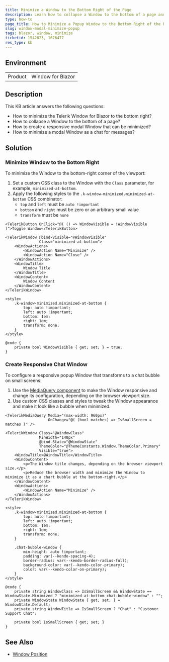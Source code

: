 ```yaml
---
title: Minimize a Window to the Bottom Right of the Page
description: Learn how to collapse a Window to the bottom of a page and create a responsive popup that is a chat bubble.
type: how-to
page_title: How to Minimize a Popup Window to the Bottom Right of the Page
slug: window-modal-minimize-popup
tags: blazor, window, minimize
ticketid: 1542823, 1676477
res_type: kb
---
```


## Environment

<table>
    <tbody>
        <tr>
            <td>Product</td>
            <td>Window for Blazor</td>
        </tr>
    </tbody>
</table>

## Description

This KB article answers the following questions:

* How to minimize the Telerik Window for Blazor to the bottom right?
* How to collapse a Window to the bottom of a page?
* How to create a responsive modal Window that can be minimized?
* How to minimize a modal Window as a chat for messages?

## Solution

### Minimize Window to the Bottom Right

To minimize the Window to the bottom-right corner of the viewport:

1. Set a custom CSS class to the Window with the `Class` parameter, for example, `minimized-at-bottom`.
1. Apply the following styles to the `.k-window-minimized.minimized-at-bottom` CSS combinator:
    * `top` and `left` must be `auto !important`
    * `bottom` and `right` must be zero or an arbitrary small value
    * `transform` must be `none`

````RAZOR
<TelerikButton OnClick="@( () => WindowVisible = !WindowVisible )">Toggle Window</TelerikButton>

<TelerikWindow @bind-Visible="@WindowVisible"
               Class="minimized-at-bottom">
    <WindowActions>
        <WindowAction Name="Minimize" />
        <WindowAction Name="Close" />
    </WindowActions>
    <WindowTitle>
        Window Title
    </WindowTitle>
    <WindowContent>
        Window Content
    </WindowContent>
</TelerikWindow>

<style>
    .k-window-minimized.minimized-at-bottom {
        top: auto !important;
        left: auto !important;
        bottom: 1em;
        right: 1em;
        transform: none;
    }
</style>

@code {
    private bool WindowVisible { get; set; } = true;
}
````

### Create Responsive Chat Window

To configure a responsive popup Window that transforms to a chat bubble on small screens:

1. Use the [MediaQuery component](slug://mediaquery-overview) to make the Window responsive and change its configuration, depending on the browser viewport size.
1. Use custom CSS classes and styles to tweak the Window appearance and make it look like a bubble when minimized.

````RAZOR
<TelerikMediaQuery Media="(max-width: 960px)"
                   OnChange="@( (bool matches) => IsSmallScreen = matches )" />

<TelerikWindow Class="@WindowClass"
               MinWidth="140px"
               @bind-State="@WindowState"
               ThemeColor="@ThemeConstants.Window.ThemeColor.Primary"
               Visible="true">
    <WindowTitle>@WindowTitle</WindowTitle>
    <WindowContent>
        <p>The Window title changes, depending on the browser viewport size.</p>
        <p>Reduce the browser width and minimize the Window to minimize it as a chart bubble at the bottom-right.</p>
    </WindowContent>
    <WindowActions>
        <WindowAction Name="Minimize" />
    </WindowActions>
</TelerikWindow>

<style>
    .k-window-minimized.minimized-at-bottom {
        top: auto !important;
        left: auto !important;
        bottom: 1em;
        right: 1em;
        transform: none;
    }

    .chat-bubble-window {
        min-height: auto !important;
        padding: var(--kendo-spacing-4);
        border-radius: var(--kendo-border-radius-full);
        background-color: var(--kendo-color-primary);
        color: var(--kendo-color-on-primary);
    }
</style>

@code {
    private string WindowClass => IsSmallScreen && WindowState == WindowState.Minimized ? "minimized-at-bottom chat-bubble-window" : "";
    private WindowState WindowState { get; set; } = WindowState.Default;
    private string WindowTitle => IsSmallScreen ? "Chat" : "Customer Support Chat";

    private bool IsSmallScreen { get; set; }
}
````

## See Also

* [Window Position](slug://components/window/position)
